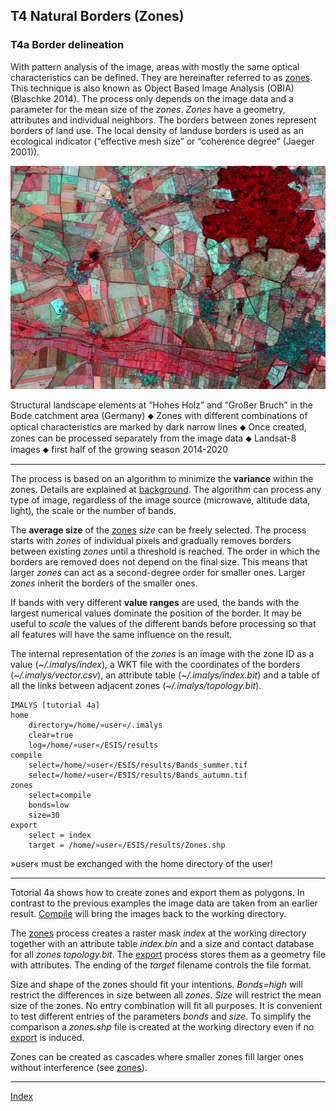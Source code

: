 ## T4	Natural Borders (Zones)

### T4a	Border delineation

With pattern analysis of the image, areas with mostly the same optical characteristics can be defined. They are hereinafter referred to as [zones](../manual/7_Zones.md). This technique is also known as Object Based Image Analysis (OBIA) (Blaschke 2014). The process only depends on the image data and a parameter for the mean size of the *zones*. *Zones* have a geometry, attributes and individual neighbors. The borders between zones represent borders of land use. The local density of landuse borders is used as an ecological indicator (“effective mesh size” or “coherence degree” (Jaeger 2001)). 

![](../images/t4_Zones.png)

Structural landscape elements at “Hohes Holz” and “Großer Bruch” in the Bode catchment area (Germany) ⬥ Zones with different combinations of optical characteristics are marked by dark narrow lines ⬥ Once created, zones can be processed separately from the image data ⬥ Landsat-8 images ⬥ first half of the growing season 2014-2020

-----

The process is based on an algorithm to minimize the **variance** within the zones. Details are explained at [background](). The algorithm can process any type of image, regardless of the image source (microwave, altitude data, light), the scale or the number of bands.

The **average size** of the [zones](../manual/7_Zones.md) *size* can be freely selected. The process starts with *zones* of individual pixels and gradually removes borders between existing *zones* until a threshold is reached. The order in which the borders are removed does not depend on the final size. This means that larger *zones* can act as a second-degree order for smaller ones. Larger *zones* inherit the borders of the smaller ones. 

If bands with very different **value ranges** are used, the bands with the largest numerical values dominate the position of the border. It may be useful to *scale* the values of the different bands before processing so that all features will have the same influence on the result.

The internal representation of the *zones* is an image with the zone ID as a value (*~/.imalys/index*), a WKT file with the coordinates of the borders (*~/.imalys/vector.csv*), an attribute table (*~/.imalys/index.bit*) and a table of all the links between adjacent zones (*~/.imalys/topology.bit*).

```
IMALYS [tutorial 4a]
home
	directory=/home/»user«/.imalys
	clear=true
	log=/home/»user«/ESIS/results
compile
	select=/home/»user«/ESIS/results/Bands_summer.tif
	select=/home/»user«/ESIS/results/Bands_autumn.tif
zones
	select=compile
	bonds=low
	size=30
export
	select = index
	target = /home/»user«/ESIS/results/Zones.shp
```

»user« must be exchanged with the home directory of the user!

-----

Totorial 4a shows how to create zones and export them as polygons. In contrast to the previous examples the image data are taken from an earlier result. [Compile](../manual/4_Compile.md) will bring the images back to the working directory. 

The [zones](../manual/7_Zones.md) process creates a raster mask *index* at the working directory together with an attribute table *index.bin* and a size and contact database for all *zones* *topology.bit*. The [export](../manual/11_Export.md) process stores them as a geometry file with attributes. The ending of the *target* filename controls the file format.

Size and shape of the zones should fit your intentions. *Bonds=high* will restrict the differences in size between all *zones*. *Size* will restrict the mean size of the zones. No entry combination will fit all purposes. It is convenient to test different entries of the parameters *bonds* and *size*. To simplify the comparison a *zones.shp* file is created at the working directory even if no [export](../manual/11_Export.md) is induced.

Zones can be created as cascades where smaller zones fill larger ones without interference (see [zones](../manual/7_Zones.md)).

-----

[Index](Index.md)